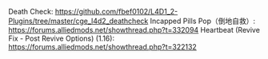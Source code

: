 Death Check: https://github.com/fbef0102/L4D1_2-Plugins/tree/master/cge_l4d2_deathcheck
Incapped Pills Pop（倒地自救）: https://forums.alliedmods.net/showthread.php?t=332094
Heartbeat (Revive Fix - Post Revive Options) (1.16): https://forums.alliedmods.net/showthread.php?t=322132